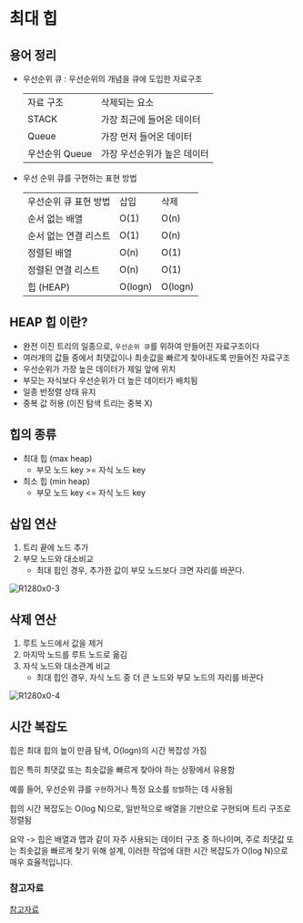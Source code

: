 # 최대 힙

## 용어 정리
* 우선순위 큐 : 우선순위의 개념을 큐에 도입한 자료구조
  <table>
    <tr>
      <td>
        자료 구조
      </td>
      <td>
        삭제되는 요소
      </td>
    </tr>
    <tr>
      <td>
        STACK
      </td>
      <td>
        가장 최근에 들어온 데이터
      </td>
    </tr>
    <tr>
      <td>
        Queue
      </td>
      <td>
        가장 먼저 들어온 데이터
      </td>
    </tr>
    <tr>
      <td>
        우선순위 Queue
      </td>
      <td>
        가장 우선순위가 높은 데이터
      </td>
    </tr>
  </table>

* 우선 순위 큐를 구현하는 표현 방법
  <table>
    <tr>
      <td>
        우선순위 큐 표현 방법
      </td>
      <td>
        삽입
      </td>
      <td>
        삭제
      </td>
    </tr>
    <tr>
      <td>
        순서 없는 배열
      </td>
      <td>
        O(1)
      </td>
      <td>
        O(n)
      </td>
    </tr>
    <tr>
      <td>
        순서 없는 연결 리스트
      </td>
      <td>
        O(1)
      </td>
      <td>
        O(n)
      </td>
    </tr>
    <tr>
      <td>
        정렬된 배열
      </td>
      <td>
        O(n)
      </td>
      <td>
        O(1)
      </td>
    </tr>
    <tr>
      <td>
        정렬된 연결 리스트
      </td>
      <td>
        O(n)
      </td>
      <td>
        O(1)
      </td>
    </tr>
    <tr>
      <td>
        힙 (HEAP)
      </td>
      <td>
        O(logn)
      </td>
      <td>
        O(logn)
      </td>
    </tr>
  </table>

## HEAP 힙 이란?
* 완전 이진 트리의 일종으로, `우선순위 큐`를 위하여 만들어진 자료구조이다
* 여러개의 값들 중에서 최댓값이나 최솟값을 빠르게 찾아내도록 만들어진 자료구조
* 우선순위가 가장 높은 데이터가 제일 앞에 위치
* 부모는 자식보다 우선순위가 더 높은 데이터가 배치됨
* 일종 반정렬 상태 유지
* 중복 값 허용 (이진 탐색 트리는 중복 X)

## 힙의 종류
* 최대 힙 (max heap)
  - 부모 노드 key >= 자식 노드 key 
* 최소 힙 (min heap)
  - 부모 노드 key <= 자식 노드 key
 
## 삽입 연산

1. 트리 끝에 노드 추가
2. 부모 노드와 대소비교
   - 최대 힙인 경우, 추가한 값이 부모 노드보다 크면 자리를 바꾼다.

![R1280x0-3](https://github.com/Luna828/CS-Study/assets/93186591/1241236f-7c13-47f0-8d17-47dfb8203ad0)


## 삭제 연산

1. 루트 노드에서 값을 제거
2. 마지막 노드를 루트 노드로 옮김
3. 자식 노드와 대소관계 비교
   - 최대 힙인 경우, 자식 노드 중 더 큰 노드와 부모 노드의 자리를 바꾼다
  
![R1280x0-4](https://github.com/Luna828/CS-Study/assets/93186591/0116d5ec-001e-441b-8c4d-16ea1be32550)



## 시간 복잡도
힙은 최대 힙의 높이 만큼 탐색, O(logn)의 시간 복잡성 가짐

힙은 특히 최댓값 또는 최솟값을 빠르게 찾아야 하는 상황에서 유용함

예를 들어, 우선순위 큐를 `구현`하거나 특정 요소를 `정렬`하는 데 사용됨

힙의 시간 복잡도는 O(log N)으로, 일반적으로 배열을 기반으로 구현되며 트리 구조로 정렬됨

요약 -> 힙은 배열과 맵과 같이 자주 사용되는 데이터 구조 중 하나이며, 주로 최댓값 또는 최솟값을 빠르게 찾기 위해 설계, 이러한 작업에 대한 시간 복잡도가 O(log N)으로 매우 효율적입니다.


### 참고자료

[참고자료](https://passwd.tistory.com/entry/최소힙-최대-힙)





